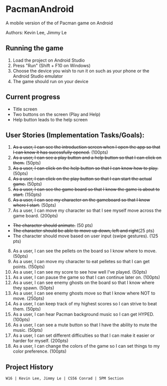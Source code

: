 # PacmanAndroid
A mobile version of the of Pacman game on Android

Authors: Kevin Lee, Jimmy Le

## Running the game
1. Load the project on Android Studio
2. Press "Run" (Shift + F10 on Windows)
3. Choose the device you wish to run it on such as your phone or the Android Studio emulator
4. The game should run on your device

## Current progress
* Title screen
* Two buttons on the screen (Play and Help)
* Help button leads to the help screen

## User Stories (Implementation Tasks/Goals):
1. ~~As a user, I can see the introduction screen when I open the app so that I can know it has sucessfully opened.~~ (100pts)
2. ~~As a user, I can see a play button and a help button so that I can click on them.~~ (50pts)
3. ~~As a user, I can click on the help button so that I can know how to play.~~ (50pts)
4. ~~As a user, I can click on the play button so that I can start the actual game.~~ (50pts)
5. ~~As a user, I can see the game board so that I know the game is about to start.~~ (150pts)
6. ~~As a user, I can see my character on the gameboard so that I know where I start.~~ (50pts)
7. As a user, I can move my character so that I see myself move across the game board. (200pts)
  * ~~The character should animate.~~ (50 pts)
  * ~~The character should be able to move up down, left and right~~(25 pts)
  * The character should move based on user input (swipe gestures). (125 pts)
8. As a user, I can see the pellets on the board so I know where to move. (50pts)
9. As a user, I can move my character to eat pelletes so that I can get points. (150pts)
10. As a user, I can see my score to see how well I've played. (50pts)
11. As a user, I can pause the game so that I can continue later on. (100pts)
12. As a user, I can see enemy ghosts on the board so that I know where they spawn. (50pts)
13. As a user, I can see enemy ghosts move so that I know where NOT to move. (250pts)
14. As a user, I can keep track of my highest scores so I can strive to beat them. (50pts)
15. As a user, I can hear Pacman background music so I can get HYPED. (100pts)
16. As a user, I can see a mute button so that I have the ability to mute the music. (50pts)
17. As a user, I can set different difficulties so that I can make it easier or harder for myself. (200pts)
18. As a user, I can change the colors of the game so I can set things to my color preference. (100pts)

## Project History
```
W16 | Kevin Lee, Jimmy Le | CS56 Conrad | 5PM Section
```
